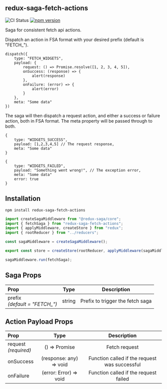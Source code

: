 ## redux-saga-fetch-actions

![CI Status](https://img.shields.io/github/workflow/status/clarktozer/redux-saga-fetch-actions/Build%20&%20Test)
[![npm version](https://img.shields.io/npm/v/redux-saga-fetch-actions.svg)](https://www.npmjs.com/package/redux-saga-fetch-actions)

Saga for consistent fetch api actions.

Dispatch an action in FSA format with your desired prefix (default is "FETCH\_").

```
dispatch({
    type: "FETCH_WIDGETS",
    payload: {
        request: () => Promise.resolve([1, 2, 3, 4, 5]),
        onSuccess: (response) => {
            alert(response)
        },
        onFailure: (error) => {
            alert(error)
        }
    },
    meta: "Some data"
})
```

The saga will then dispatch a request action, and either a success or failure action, both in FSA format. The meta property will be passed through to both.

```
{
    type: "WIDGETS_SUCCESS",
    payload: [1,2,3,4,5] // The request response,
    meta: "Some data"
}
```

```
{
    type: "WIDGETS_FAILED",
    payload: "Something went wrong!", // The exception error,
    meta: "Some data"
    error: true
}
```

## Installation

```
npm install redux-saga-fetch-actions
```

```javascript
import createSagaMiddleware from "@redux-saga/core";
import { fetchSaga } from "redux-saga-fetch-actions";
import { applyMiddleware, createStore } from "redux";
import { rootReducer } from "../reducers";

const sagaMiddleware = createSagaMiddleware();

export const store = createStore(rootReducer, applyMiddleware(sagaMiddleware));

sagaMiddleware.run(fetchSaga);
```

## Saga Props

| Prop                               |  Type  |           Description            |
| :--------------------------------- | :----: | :------------------------------: |
| prefix<br/>_(default = "FETCH\_")_ | string | Prefix to trigger the fetch saga |

## Action Payload Props

| Prop                     |          Type           |                  Description                  |
| :----------------------- | :---------------------: | :-------------------------------------------: |
| request<br/>_(required)_ |   () => Promise<any>    |                 Fetch request                 |
| onSuccess                | (response: any) => void | Function called if the request was successful |
| onFailure                | (error: Error) => void  |     Function called if the request failed     |

